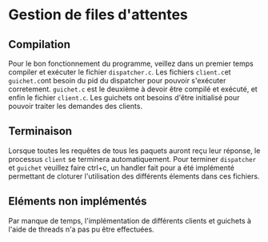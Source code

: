 # Gestion de files d'attentes

## Compilation

Pour le bon fonctionnement du programme, veillez dans un premier temps compiler et exécuter le fichier `dispatcher.c`. Les fichiers `client.c`et `guichet.c`ont besoin du pid du dispatcher pour pouvoir s'exécuter corretement. `guichet.c` est le deuxième à devoir être compilé et exécuté, et enfin le fichier `client.c`. Les guichets ont besoins d'être initialisé pour pouvoir traiter les demandes des clients.

## Terminaison

Lorsque toutes les requêtes de tous les paquets auront reçu leur réponse, le processus `client` se terminera automatiquement.
Pour terminer `dispatcher` et `guichet` veuillez faire ctrl+c, un handler fait pour a été implémenté permettant de cloturer l'utilisation des différents élements dans ces fichiers.

## Eléments non implémentés

Par manque de temps, l'implémentation de différents clients et guichets à l'aide de threads n'a pas pu être effectuées.
